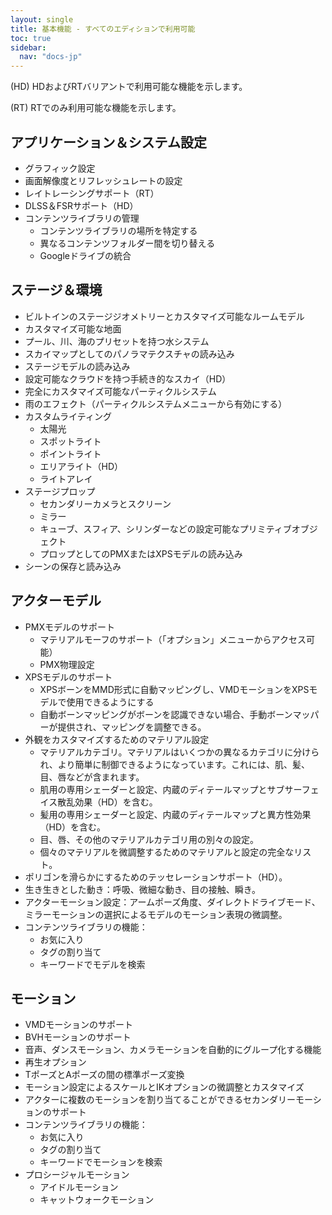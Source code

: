 ```yaml
---
layout: single
title: 基本機能 - すべてのエディションで利用可能
toc: true
sidebar:
  nav: "docs-jp"
---
```



(HD) HDおよびRTバリアントで利用可能な機能を示します。

(RT) RTでのみ利用可能な機能を示します。


## アプリケーション＆システム設定
* グラフィック設定
* 画面解像度とリフレッシュレートの設定
* レイトレーシングサポート（RT）
* DLSS＆FSRサポート（HD）
* コンテンツライブラリの管理
    * コンテンツライブラリの場所を特定する
    * 異なるコンテンツフォルダー間を切り替える
    * Googleドライブの統合


## ステージ＆環境
* ビルトインのステージジオメトリーとカスタマイズ可能なルームモデル
* カスタマイズ可能な地面
* プール、川、海のプリセットを持つ水システム
* スカイマップとしてのパノラマテクスチャの読み込み
* ステージモデルの読み込み
* 設定可能なクラウドを持つ手続き的なスカイ（HD）
* 完全にカスタマイズ可能なパーティクルシステム
* 雨のエフェクト（パーティクルシステムメニューから有効にする）
* カスタムライティング
    * 太陽光
    * スポットライト
    * ポイントライト
    * エリアライト（HD）
    * ライトアレイ
* ステージプロップ
    * セカンダリーカメラとスクリーン
    * ミラー
    * キューブ、スフィア、シリンダーなどの設定可能なプリミティブオブジェクト
    * プロップとしてのPMXまたはXPSモデルの読み込み
* シーンの保存と読み込み


## アクターモデル
* PMXモデルのサポート
    * マテリアルモーフのサポート（「オプション」メニューからアクセス可能）
    * PMX物理設定
* XPSモデルのサポート
    * XPSボーンをMMD形式に自動マッピングし、VMDモーションをXPSモデルで使用できるようにする
    * 自動ボーンマッピングがボーンを認識できない場合、手動ボーンマッパーが提供され、マッピングを調整できる。
* 外観をカスタマイズするためのマテリアル設定
    * マテリアルカテゴリ。マテリアルはいくつかの異なるカテゴリに分けられ、より簡単に制御できるようになっています。これには、肌、髪、目、唇などが含まれます。
    * 肌用の専用シェーダーと設定、内蔵のディテールマップとサブサーフェイス散乱効果（HD）を含む。
    * 髪用の専用シェーダーと設定、内蔵のディテールマップと異方性効果（HD）を含む。
    * 目、唇、その他のマテリアルカテゴリ用の別々の設定。
    * 個々のマテリアルを微調整するためのマテリアルと設定の完全なリスト。
* ポリゴンを滑らかにするためのテッセレーションサポート（HD）。
* 生き生きとした動き：呼吸、微細な動き、目の接触、瞬き。
* アクターモーション設定：アームポーズ角度、ダイレクトドライブモード、ミラーモーションの選択によるモデルのモーション表現の微調整。
* コンテンツライブラリの機能：
    * お気に入り
    * タグの割り当て
    * キーワードでモデルを検索


## モーション
* VMDモーションのサポート
* BVHモーションのサポート
* 音声、ダンスモーション、カメラモーションを自動的にグループ化する機能
* 再生オプション
* TポーズとAポーズの間の標準ポーズ変換
* モーション設定によるスケールとIKオプションの微調整とカスタマイズ
* アクターに複数のモーションを割り当てることができるセカンダリーモーションのサポート
* コンテンツライブラリの機能：
    * お気に入り
    * タグの割り当て
    * キーワードでモーションを検索
* プロシージャルモーション
    * アイドルモーション
    * キャットウォークモーション
